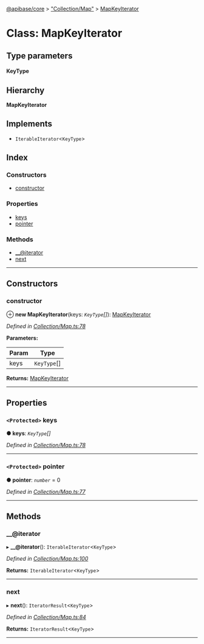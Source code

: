 [@apibase/core](../README.md) > ["Collection/Map"](../modules/_collection_map_.md) > [MapKeyIterator](../classes/_collection_map_.mapkeyiterator.md)

# Class: MapKeyIterator

## Type parameters
#### KeyType 
## Hierarchy

**MapKeyIterator**

## Implements

* `IterableIterator`<`KeyType`>

## Index

### Constructors

* [constructor](_collection_map_.mapkeyiterator.md#constructor)

### Properties

* [keys](_collection_map_.mapkeyiterator.md#keys)
* [pointer](_collection_map_.mapkeyiterator.md#pointer)

### Methods

* [__@iterator](_collection_map_.mapkeyiterator.md#___iterator)
* [next](_collection_map_.mapkeyiterator.md#next)

---

## Constructors

<a id="constructor"></a>

###  constructor

⊕ **new MapKeyIterator**(keys: *`KeyType`[]*): [MapKeyIterator](_collection_map_.mapkeyiterator.md)

*Defined in [Collection/Map.ts:78](https://github.com/chapterjason/APIBase/blob/c442522/packages/core/src/Collection/Map.ts#L78)*

**Parameters:**

| Param | Type |
| ------ | ------ |
| keys | `KeyType`[] |

**Returns:** [MapKeyIterator](_collection_map_.mapkeyiterator.md)

___

## Properties

<a id="keys"></a>

### `<Protected>` keys

**● keys**: *`KeyType`[]*

*Defined in [Collection/Map.ts:78](https://github.com/chapterjason/APIBase/blob/c442522/packages/core/src/Collection/Map.ts#L78)*

___
<a id="pointer"></a>

### `<Protected>` pointer

**● pointer**: *`number`* = 0

*Defined in [Collection/Map.ts:77](https://github.com/chapterjason/APIBase/blob/c442522/packages/core/src/Collection/Map.ts#L77)*

___

## Methods

<a id="___iterator"></a>

###  __@iterator

▸ **__@iterator**(): `IterableIterator`<`KeyType`>

*Defined in [Collection/Map.ts:100](https://github.com/chapterjason/APIBase/blob/c442522/packages/core/src/Collection/Map.ts#L100)*

**Returns:** `IterableIterator`<`KeyType`>

___
<a id="next"></a>

###  next

▸ **next**(): `IteratorResult`<`KeyType`>

*Defined in [Collection/Map.ts:84](https://github.com/chapterjason/APIBase/blob/c442522/packages/core/src/Collection/Map.ts#L84)*

**Returns:** `IteratorResult`<`KeyType`>

___

